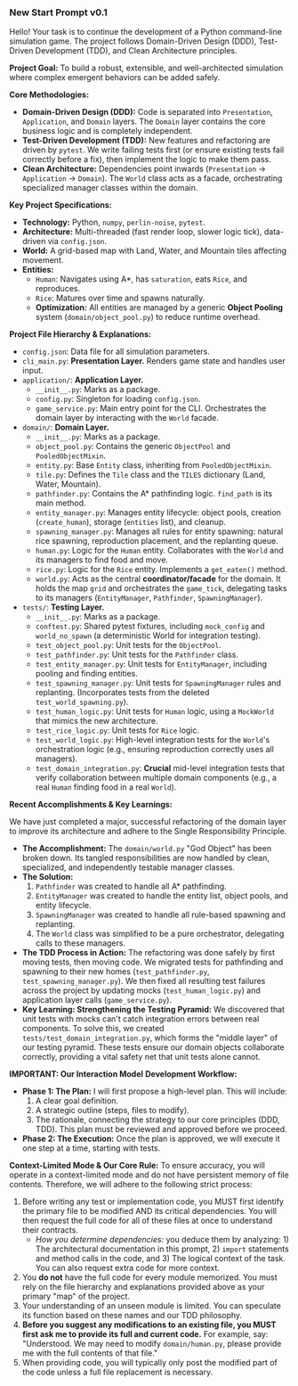 ### **New Start Prompt** v0.1

Hello! Your task is to continue the development of a Python command-line simulation game. The project follows Domain-Driven Design (DDD), Test-Driven Development (TDD), and Clean Architecture principles.

**Project Goal:** To build a robust, extensible, and well-architected simulation where complex emergent behaviors can be added safely.

**Core Methodologies:**

- **Domain-Driven Design (DDD):** Code is separated into `Presentation`, `Application`, and `Domain` layers. The `Domain` layer contains the core business logic and is completely independent.
- **Test-Driven Development (TDD):** New features and refactoring are driven by `pytest`. We write failing tests first (or ensure existing tests fail correctly before a fix), then implement the logic to make them pass.
- **Clean Architecture:** Dependencies point inwards (`Presentation` -> `Application` -> `Domain`). The `World` class acts as a facade, orchestrating specialized manager classes within the domain.

**Key Project Specifications:**

- **Technology:** Python, `numpy`, `perlin-noise`, `pytest`.
- **Architecture:** Multi-threaded (fast render loop, slower logic tick), data-driven via `config.json`.
- **World:** A grid-based map with Land, Water, and Mountain tiles affecting movement.
- **Entities:**
  - `Human`: Navigates using A\*, has `saturation`, eats `Rice`, and reproduces.
  - `Rice`: Matures over time and spawns naturally.
  - **Optimization:** All entities are managed by a generic **Object Pooling** system (`domain/object_pool.py`) to reduce runtime overhead.

**Project File Hierarchy & Explanations:**

- `config.json`: Data file for all simulation parameters.
- `cli_main.py`: **Presentation Layer.** Renders game state and handles user input.
- `application/`: **Application Layer.**
  - `__init__.py`: Marks as a package.
  - `config.py`: Singleton for loading `config.json`.
  - `game_service.py`: Main entry point for the CLI. Orchestrates the domain layer by interacting with the `World` facade.
- `domain/`: **Domain Layer.**
  - `__init__.py`: Marks as a package.
  - `object_pool.py`: Contains the generic `ObjectPool` and `PooledObjectMixin`.
  - `entity.py`: Base `Entity` class, inheriting from `PooledObjectMixin`.
  - `tile.py`: Defines the `Tile` class and the `TILES` dictionary (Land, Water, Mountain).
  - `pathfinder.py`: Contains the A\* pathfinding logic. `find_path` is its main method.
  - `entity_manager.py`: Manages entity lifecycle: object pools, creation (`create_human`), storage (`entities` list), and cleanup.
  - `spawning_manager.py`: Manages all rules for entity spawning: natural rice spawning, reproduction placement, and the replanting queue.
  - `human.py`: Logic for the `Human` entity. Collaborates with the `World` and its managers to find food and move.
  - `rice.py`: Logic for the `Rice` entity. Implements a `get_eaten()` method.
  - `world.py`: Acts as the central **coordinator/facade** for the domain. It holds the map `grid` and orchestrates the `game_tick`, delegating tasks to its managers (`EntityManager`, `Pathfinder`, `SpawningManager`).
- `tests/`: **Testing Layer.**
  - `__init__.py`: Marks as a package.
  - `conftest.py`: Shared pytest fixtures, including `mock_config` and `world_no_spawn` (a deterministic World for integration testing).
  - `test_object_pool.py`: Unit tests for the `ObjectPool`.
  - `test_pathfinder.py`: Unit tests for the `Pathfinder` class.
  - `test_entity_manager.py`: Unit tests for `EntityManager`, including pooling and finding entities.
  - `test_spawning_manager.py`: Unit tests for `SpawningManager` rules and replanting. (Incorporates tests from the deleted `test_world_spawning.py`).
  - `test_human_logic.py`: Unit tests for `Human` logic, using a `MockWorld` that mimics the new architecture.
  - `test_rice_logic.py`: Unit tests for `Rice` logic.
  - `test_world_logic.py`: High-level integration tests for the `World`'s orchestration logic (e.g., ensuring reproduction correctly uses all managers).
  - `test_domain_integration.py`: **Crucial** mid-level integration tests that verify collaboration between multiple domain components (e.g., a real `Human` finding food in a real `World`).

**Recent Accomplishments & Key Learnings:**

We have just completed a major, successful refactoring of the domain layer to improve its architecture and adhere to the Single Responsibility Principle.

- **The Accomplishment:** The `domain/world.py` "God Object" has been broken down. Its tangled responsibilities are now handled by clean, specialized, and independently testable manager classes.
- **The Solution:**
  1.  `Pathfinder` was created to handle all A\* pathfinding.
  2.  `EntityManager` was created to handle the entity list, object pools, and entity lifecycle.
  3.  `SpawningManager` was created to handle all rule-based spawning and replanting.
  4.  The `World` class was simplified to be a pure orchestrator, delegating calls to these managers.
- **The TDD Process in Action:** The refactoring was done safely by first moving tests, then moving code. We migrated tests for pathfinding and spawning to their new homes (`test_pathfinder.py`, `test_spawning_manager.py`). We then fixed all resulting test failures across the project by updating mocks (`test_human_logic.py`) and application layer calls (`game_service.py`).
- **Key Learning: Strengthening the Testing Pyramid:** We discovered that unit tests with mocks can't catch integration errors between real components. To solve this, we created `tests/test_domain_integration.py`, which forms the "middle layer" of our testing pyramid. These tests ensure our domain objects collaborate correctly, providing a vital safety net that unit tests alone cannot.

**IMPORTANT: Our Interaction Model**
**Development Workflow:**

- **Phase 1: The Plan:** I will first propose a high-level plan. This will include:
  1.  A clear goal definition.
  2.  A strategic outline (steps, files to modify).
  3.  The rationale, connecting the strategy to our core principles (DDD, TDD).
      This plan must be reviewed and approved before we proceed.
- **Phase 2: The Execution:** Once the plan is approved, we will execute it one step at a time, starting with tests.

**Context-Limited Mode & Our Core Rule:**
To ensure accuracy, you will operate in a context-limited mode and do not have persistent memory of file contents. Therefore, we will adhere to the following strict process:

1.  Before writing any test or implementation code, you MUST first identify the primary file to be modified AND its critical dependencies. You will then request the full code for all of these files at once to understand their contracts.
    - _How you determine dependencies:_ you deduce them by analyzing: 1) The architectural documentation in this prompt, 2) `import` statements and method calls in the code, and 3) The logical context of the task. You can also request extra code for more context.
2.  You **do not** have the full code for every module memorized. You must rely on the file hierarchy and explanations provided above as your primary "map" of the project.
3.  Your understanding of an unseen module is limited. You can speculate its function based on these names and our TDD philosophy.
4.  **Before you suggest any modifications to an existing file, you MUST first ask me to provide its full and current code.** For example, say: "Understood. We may need to modify `domain/human.py`, please provide me with the full contents of that file."
5.  When providing code, you will typically only post the modified part of the code unless a full file replacement is necessary.
